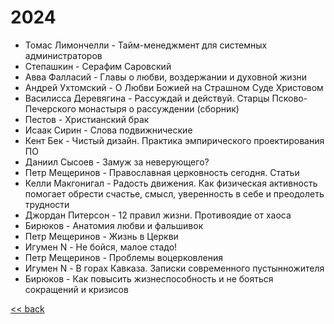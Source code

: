 # 2024

- Томас Лимончелли - Тайм-менеджмент для системных администраторов
- Степашкин - Серафим Саровский
- Авва Фалласий - Главы о любви, воздержании и духовной жизни
- Андрей Ухтомский - О Любви Божией на Страшном Суде Христовом
- Василисса Деревягина - Рассуждай и действуй. Старцы Псково-Печерского монастыря о рассуждении (сборник)
- Пестов - Христианский брак
- Исаак Сирин - Слова подвижнические
- Кент Бек - Чистый дизайн. Практика эмпирического проектирования ПО
- Даниил Сысоев - Замуж за неверующего?
- Петр Мещеринов - Православная церковность сегодня. Статьи
- Келли Макгонигал - Радость движения. Как физическая активность помогает обрести счастье, смысл, уверенность в себе и преодолеть трудности
- Джордан Питерсон - 12 правил жизни. Противоядие от хаоса
- Бирюков - Анатомия любви и фальшивок
- Петр Мещеринов - Жизнь в Церкви
- Игумен N - Не бойся, малое стадо!
- Петр Мещеринов - Проблемы воцерковления
- Игумен N - В горах Кавказа. Записки современного пустынножителя
- Бирюков - Как повысить жизнеспособность и не бояться сокращений и кризисов

[<< back](README.md)
